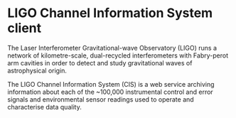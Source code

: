 LIGO Channel Information System client
======================================

The Laser Interferometer Gravitational-wave Observatory (LIGO) runs a network of kilometre-scale, dual-recycled interferometers with Fabry-perot arm cavities in order to detect and study gravitational waves of astrophysical origin.

The LIGO Channel Information System (CIS) is a web service archiving information about each of the ~100,000 instrumental control and error signals and environmental sensor readings used to operate and characterise data quality.
